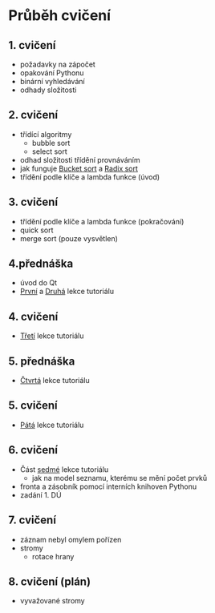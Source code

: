 # Průběh cvičení

## 1. cvičení
 - požadavky na zápočet
 - opakování Pythonu
 - binární vyhledávání
 - odhady složitosti

## 2. cvičení
 - třídící algoritmy
   - bubble sort
   - select sort
 - odhad složitosti třídění provnáváním
 - jak funguje [Bucket sort](https://cs.wikipedia.org/wiki/P%C5%99ihr%C3%A1dkov%C3%A9_%C5%99azen%C3%AD) a [Radix sort](https://cs.wikipedia.org/wiki/%C4%8C%C3%ADslicov%C3%A9_%C5%99azen%C3%AD)
 - třídění podle klíče a lambda funkce (úvod)

## 3. cvičení
 - třídění podle klíče a lambda funkce (pokračování)
 - quick sort
 - merge sort (pouze vysvětlen)

## 4.přednáška
 - úvod do Qt
 - [První](https://github.com/xtompok/PySide6_QML_tutorial/tree/master/01_first_program) a [Druhá](https://github.com/xtompok/PySide6_QML_tutorial/tree/master/02_clicker) lekce tutoriálu

## 4. cvičení
 - [Třetí](https://github.com/xtompok/PySide6_QML_tutorial/tree/master/02_clicker) lekce tutoriálu

## 5. přednáška
 - [Čtvrtá](https://github.com/xtompok/PySide6_QML_tutorial/tree/master/04_city_list) lekce tutoriálu

## 5. cvičení
 - [Pátá](https://github.com/xtompok/PySide6_QML_tutorial/tree/master/05_city_map) lekce tutoriálu

## 6. cvičení
 - Část [sedmé](https://github.com/xtompok/PySide6_QML_tutorial/tree/master/05_city_map) lekce tutoriálu
   - jak na model seznamu, kterému se mění počet prvků
 - fronta a zásobník pomocí interních knihoven Pythonu
 - zadání 1. DÚ

## 7. cvičení 
 - záznam nebyl omylem pořízen
 - stromy
   - rotace hrany

## 8. cvičení (plán)
 - vyvažované stromy
